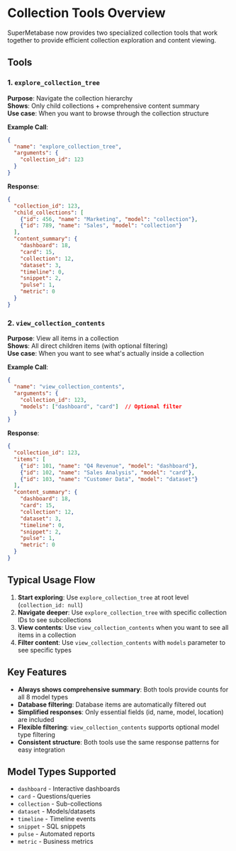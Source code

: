 # Collection Tools Overview

SuperMetabase now provides two specialized collection tools that work together to provide efficient collection exploration and content viewing.

## Tools

### 1. `explore_collection_tree`
**Purpose**: Navigate the collection hierarchy  
**Shows**: Only child collections + comprehensive content summary  
**Use case**: When you want to browse through the collection structure

**Example Call**:
```json
{
  "name": "explore_collection_tree",
  "arguments": {
    "collection_id": 123
  }
}
```

**Response**:
```json
{
  "collection_id": 123,
  "child_collections": [
    {"id": 456, "name": "Marketing", "model": "collection"},
    {"id": 789, "name": "Sales", "model": "collection"}
  ],
  "content_summary": {
    "dashboard": 18,
    "card": 15,
    "collection": 12,
    "dataset": 3,
    "timeline": 0,
    "snippet": 2,
    "pulse": 1,
    "metric": 0
  }
}
```

### 2. `view_collection_contents`
**Purpose**: View all items in a collection  
**Shows**: All direct children items (with optional filtering)  
**Use case**: When you want to see what's actually inside a collection

**Example Call**:
```json
{
  "name": "view_collection_contents", 
  "arguments": {
    "collection_id": 123,
    "models": ["dashboard", "card"]  // Optional filter
  }
}
```

**Response**:
```json
{
  "collection_id": 123,
  "items": [
    {"id": 101, "name": "Q4 Revenue", "model": "dashboard"},
    {"id": 102, "name": "Sales Analysis", "model": "card"},
    {"id": 103, "name": "Customer Data", "model": "dataset"}
  ],
  "content_summary": {
    "dashboard": 18,
    "card": 15,
    "collection": 12,
    "dataset": 3,
    "timeline": 0,
    "snippet": 2,
    "pulse": 1,
    "metric": 0
  }
}
```

## Typical Usage Flow

1. **Start exploring**: Use `explore_collection_tree` at root level (`collection_id: null`)
2. **Navigate deeper**: Use `explore_collection_tree` with specific collection IDs to see subcollections
3. **View contents**: Use `view_collection_contents` when you want to see all items in a collection
4. **Filter content**: Use `view_collection_contents` with `models` parameter to see specific types

## Key Features

- **Always shows comprehensive summary**: Both tools provide counts for all 8 model types
- **Database filtering**: Database items are automatically filtered out  
- **Simplified responses**: Only essential fields (id, name, model, location) are included
- **Flexible filtering**: `view_collection_contents` supports optional model type filtering
- **Consistent structure**: Both tools use the same response patterns for easy integration

## Model Types Supported

- `dashboard` - Interactive dashboards
- `card` - Questions/queries
- `collection` - Sub-collections  
- `dataset` - Models/datasets
- `timeline` - Timeline events
- `snippet` - SQL snippets
- `pulse` - Automated reports
- `metric` - Business metrics
